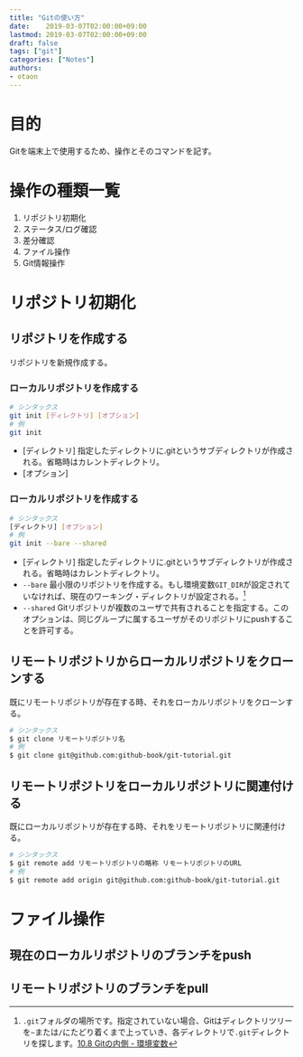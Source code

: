 ```yaml
---
title: "Gitの使い方"
date:    2019-03-07T02:00:00+09:00
lastmod: 2019-03-07T02:00:00+09:00
draft: false
tags: ["git"]
categories: ["Notes"]
authors:
- otaon
---
```


# 目的
Gitを端末上で使用するため、操作とそのコマンドを記す。

# 操作の種類一覧
1. リポジトリ初期化
1. ステータス/ログ確認
1. 差分確認
1. ファイル操作
1. Git情報操作

# リポジトリ初期化
## リポジトリを作成する
リポジトリを新規作成する。

### ローカルリポジトリを作成する
```bash
# シンタックス
git init [ディレクトリ] [オプション]
# 例
git init
```

- [ディレクトリ]  指定したディレクトリに.gitというサブディレクトリが作成される。省略時はカレントディレクトリ。
- [オプション]    

### ローカルリポジトリを作成する
```bash
# シンタックス
[ディレクトリ] [オプション]
# 例
git init --bare --shared 
```

- [ディレクトリ]  指定したディレクトリに.gitというサブディレクトリが作成される。省略時はカレントディレクトリ。
- `--bare` 最小限のリポジトリを作成する。もし環境変数`GIT_DIR`が設定されていなければ、現在のワーキング・ディレクトリが設定される。[^git環境変数]
- `--shared` Gitリポジトリが複数のユーザで共有されることを指定する。このオプションは、同じグループに属するユーザがそのリポジトリにpushすることを許可する。

[^git環境変数]:`.git`フォルダの場所です。指定されていない場合、Gitはディレクトリツリーを`~`または`/`にたどり着くまで上っていき、各ディレクトリで`.git`ディレクトリを探します。[10.8 Gitの内側 - 環境変数](https://git-scm.com/book/ja/v2/Git%E3%81%AE%E5%86%85%E5%81%B4-%E7%92%B0%E5%A2%83%E5%A4%89%E6%95%B0)

## リモートリポジトリからローカルリポジトリをクローンする
既にリモートリポジトリが存在する時、それをローカルリポジトリをクローンする。

```bash
# シンタックス
$ git clone リモートリポジトリ名
# 例
$ git clone git@github.com:github-book/git-tutorial.git
```

## リモートリポジトリをローカルリポジトリに関連付ける
既にローカルリポジトリが存在する時、それをリモートリポジトリに関連付ける。

```bash
# シンタックス
$ git remote add リモートリポジトリの略称 リモートリポジトリのURL
# 例
$ git remote add origin git@github.com:github-book/git-tutorial.git
```

# ファイル操作
## 現在のローカルリポジトリのブランチをpush

## リモートリポジトリのブランチをpull
